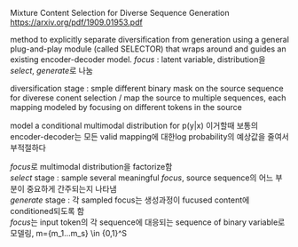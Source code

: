 Mixture Content Selection for Diverse Sequence Generation  
https://arxiv.org/pdf/1909.01953.pdf

method to explicitly separate diversification from generation using a general plug-and-play module (called SELECTOR) that wraps around and guides an existing encoder-decoder model.
*focus* : latent variable, distribution을 *select*, *generate*로 나눔

diversification stage : smple different binary mask on the source sequence for diverese conent selection / map the source to multiple sequences, each mapping modeled by focusing on different tokens in the source

model a conditional multimodal distribution for p(y|x) 이거할때 보통의 encoder-decoder는 모든 valid mapping에 대한log probability의 예상값을 줄여서 부적절하다

*focus*로 multimodal distribution을 factorize함  
*select* stage : sample several meaningful *focus*, source sequence의 어느 부분이 중요하게 간주되는지 나타냄  
*generate* stage : 각 sampled focus는 생성과정이 fucused content에 conditioned되도록 함  
*focus*는 input token의 각 sequence에 대응되는 sequence of binary variable로 모델링, m={m_1...m_s} \in {0,1}^S
